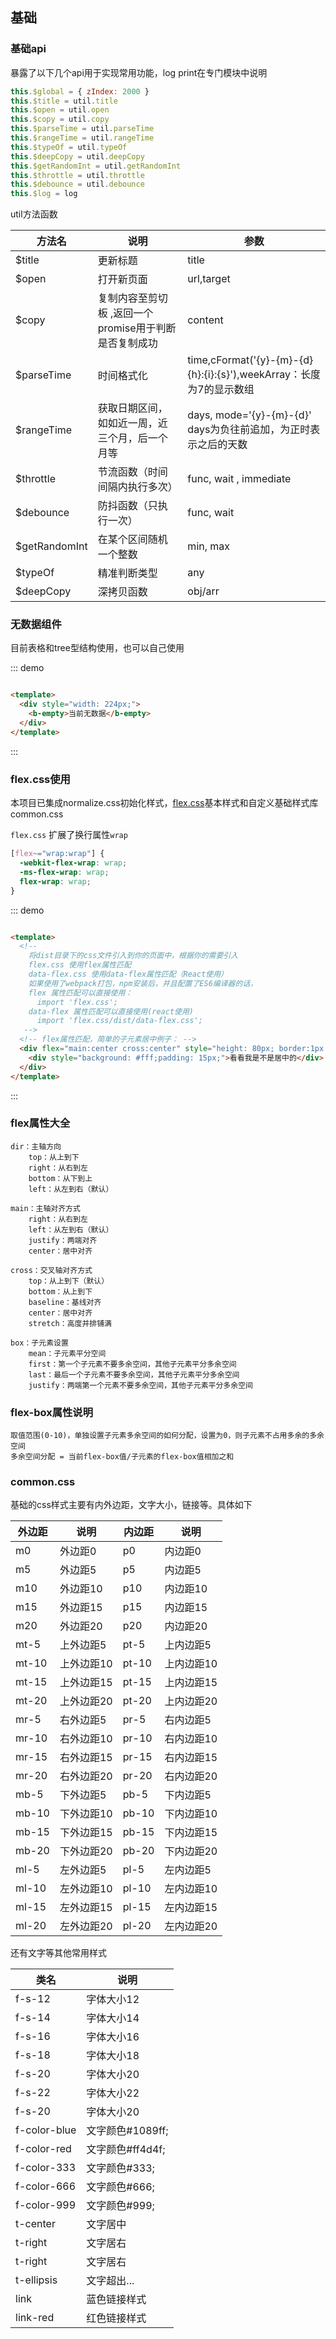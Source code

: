## 基础

<div class="global-anchor">
  <b-anchor :scroll-offset="100">
    <b-anchor-link href="#ji-chu-api" title="基础api"></b-anchor-link>
    <b-anchor-link href="#wu-shu-ju-zu-jian" title="无数据组件"></b-anchor-link>
    <b-anchor-link href="#flex.cssshi-yong" title="flex.css使用"></b-anchor-link>
    <b-anchor-link href="#flexshu-xing-da-quan" title="flex属性大全"></b-anchor-link>
    <b-anchor-link href="#flex-boxshu-xing-shuo-ming" title="flex-box属性说明"></b-anchor-link>
    <b-anchor-link href="#common.css" title="common.css"></b-anchor-link>
  </b-anchor>
</div>

### 基础api

暴露了以下几个api用于实现常用功能，log print在专门模块中说明

```javascript
this.$global = { zIndex: 2000 }
this.$title = util.title
this.$open = util.open
this.$copy = util.copy
this.$parseTime = util.parseTime
this.$rangeTime = util.rangeTime
this.$typeOf = util.typeOf
this.$deepCopy = util.deepCopy
this.$getRandomInt = util.getRandomInt
this.$throttle = util.throttle
this.$debounce = util.debounce
this.$log = log
```

util方法函数

| 方法名     | 说明    | 参数      |
|---------- |-------- |---------- |
| $title | 更新标题   | title  |
| $open | 打开新页面   | url,target  |
| $copy | 复制内容至剪切板 ,返回一个promise用于判断是否复制成功 | content  |
| $parseTime | 时间格式化   | time,cFormat('{y}-{m}-{d} {h}:{i}:{s}'),weekArray：长度为7的显示数组 |
| $rangeTime | 获取日期区间，如如近一周，近三个月，后一个月等   | days, mode='{y}-{m}-{d}' days为负往前追加，为正时表示之后的天数 |
| $throttle | 节流函数（时间间隔内执行多次）   | func, wait , immediate   |
| $debounce | 防抖函数（只执行一次）   | func, wait  |
| $getRandomInt | 在某个区间随机一个整数   | min, max  |
| $typeOf | 精准判断类型   | any  |
| $deepCopy | 深拷贝函数   | obj/arr  |

### 无数据组件

目前表格和tree型结构使用，也可以自己使用

::: demo

```html

<template>
  <div style="width: 224px;">
    <b-empty>当前无数据</b-empty>
  </div>
</template>
```

:::

### flex.css使用

本项目已集成normalize.css初始化样式，[flex.css](https://github.com/lzxb/flex.css)基本样式和自定义基础样式库common.css

`flex.css` 扩展了换行属性`wrap`

```css
[flex~="wrap:wrap"] {
  -webkit-flex-wrap: wrap;
  -ms-flex-wrap: wrap;
  flex-wrap: wrap;
}
```

::: demo

```html

<template>
  <!--
    将dist目录下的css文件引入到你的页面中，根据你的需要引入
    flex.css 使用flex属性匹配
    data-flex.css 使用data-flex属性匹配（React使用）
    如果使用了webpack打包，npm安装后，并且配置了ES6编译器的话，
    flex 属性匹配可以直接使用：
      import 'flex.css';
    data-flex 属性匹配可以直接使用(react使用)
      import 'flex.css/dist/data-flex.css';
   -->
  <!-- flex属性匹配，简单的子元素居中例子： -->
  <div flex="main:center cross:center" style="height: 80px; border:1px solid #1089ff">
    <div style="background: #fff;padding: 15px;">看看我是不是居中的</div>
  </div>
</template>
```

:::

### flex属性大全

```
dir：主轴方向
    top：从上到下
    right：从右到左
    bottom：从下到上
    left：从左到右（默认）
```

```
main：主轴对齐方式
    right：从右到左
    left：从左到右（默认）
    justify：两端对齐
    center：居中对齐
```

```
cross：交叉轴对齐方式
    top：从上到下（默认）
    bottom：从上到下
    baseline：基线对齐
    center：居中对齐
    stretch：高度并排铺满
```

```
box：子元素设置
    mean：子元素平分空间
    first：第一个子元素不要多余空间，其他子元素平分多余空间
    last：最后一个子元素不要多余空间，其他子元素平分多余空间
    justify：两端第一个元素不要多余空间，其他子元素平分多余空间
```

### flex-box属性说明

```
取值范围(0-10)，单独设置子元素多余空间的如何分配，设置为0，则子元素不占用多余的多余空间
多余空间分配 = 当前flex-box值/子元素的flex-box值相加之和
```

### common.css

基础的css样式主要有内外边距，文字大小，链接等。具体如下

| 外边距 | 说明 | 内边距 | 说明 | 
|----------|--------|----------|--------|
| m0      | 外边距0  | p0      | 内边距0  | 
| m5      | 外边距5  | p5      | 内边距5  | 
| m10     | 外边距10 | p10     | 内边距10 | 
| m15     | 外边距15 | p15     | 内边距15 | 
| m20     | 外边距20 | p20     | 内边距20 |
| mt-5      | 上外边距5  | pt-5      | 上内边距5  | 
| mt-10     | 上外边距10 | pt-10     | 上内边距10 | 
| mt-15     | 上外边距15 | pt-15     | 上内边距15 | 
| mt-20     | 上外边距20 | pt-20     | 上内边距20 | 
| mr-5      | 右外边距5  | pr-5      | 右内边距5  | 
| mr-10     | 右外边距10 | pr-10     | 右内边距10 | 
| mr-15     | 右外边距15 | pr-15     | 右内边距15 | 
| mr-20     | 右外边距20 | pr-20     | 右内边距20 | 
| mb-5      | 下外边距5  | pb-5      | 下内边距5  | 
| mb-10     | 下外边距10 | pb-10     | 下内边距10 | 
| mb-15     | 下外边距15 | pb-15     | 下内边距15 | 
| mb-20     | 下外边距20 | pb-20     | 下内边距20 | 
| ml-5      | 左外边距5  | pl-5      | 左内边距5  | 
| ml-10     | 左外边距10 | pl-10     | 左内边距10 | 
| ml-15     | 左外边距15 | pl-15     | 左内边距15 | 
| ml-20     | 左外边距20 | pl-20     | 左内边距20 | 

还有文字等其他常用样式

| 类名| 说明 | 
|----------|--------|
| f-s-12   | 字体大小12  | 
| f-s-14   | 字体大小14  | 
| f-s-16   | 字体大小16  | 
| f-s-18   | 字体大小18  | 
| f-s-20   | 字体大小20  | 
| f-s-22   | 字体大小22  | 
| f-s-20   | 字体大小20  | 
| f-color-blue  | 文字颜色#1089ff;  | 
| f-color-red  | 文字颜色#ff4d4f;  | 
| f-color-333  | 文字颜色#333;  | 
| f-color-666  | 文字颜色#666;  | 
| f-color-999  | 文字颜色#999;  | 
| t-center  | 文字居中  | 
| t-right  | 文字居右 | 
| t-right  | 文字居右 | 
| t-ellipsis | 文字超出... | 
| link | 蓝色链接样式 | 
| link-red | 红色链接样式 | 
